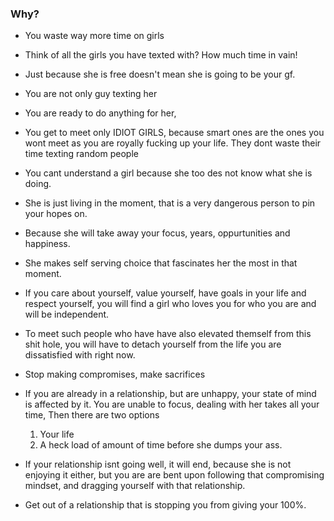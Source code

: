 ### Why?

- You waste way more time on girls
- Think of all the girls you have texted with? How much time in vain!
- Just because she is free doesn't mean she is going to be your gf.
- You are not only guy texting her
- You are ready to do anything for her, 
- You get to meet only IDIOT GIRLS, because smart ones are the ones you wont meet as you are royally fucking up your life.
They dont waste their time texting random people
- You cant understand a girl because she too des not know what she is doing.
- She is just living in the moment, that is a very dangerous person to pin your hopes on.
- Because she will take away your focus, years, oppurtunities and happiness.
- She makes self serving choice that fascinates her the most in that moment.
- If you care about yourself, value yourself, have goals in your life and respect yourself,
you will find a girl who loves you for who you are and will be independent.
- To meet such people who have have also elevated themself from this shit hole,
you will have to detach yourself from the life you are dissatisfied with right now.
- Stop making compromises, make sacrifices
- If you are already in a relationship, but are unhappy, your state of mind is affected by it.
You are unable to focus, dealing with her takes all your time, Then there are two options

  1. Your life
  2. A heck load of amount of time before she dumps your ass.

- If your relationship isnt going well, it will end, because she is not enjoying it either, but you are 
are bent upon following that compromising mindset, and dragging yourself with that relationship.
- Get out of a relationship that is stopping you from giving your 100%.

